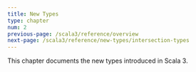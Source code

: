 ```yaml
---
title: New Types
type: chapter
num: 2
previous-page: /scala3/reference/overview
next-page: /scala3/reference/new-types/intersection-types
---
```


This chapter documents the new types introduced in Scala 3.
